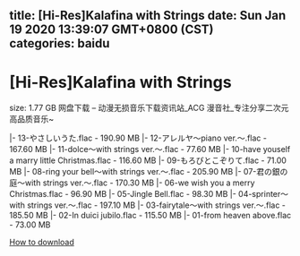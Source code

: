 
title: [Hi-Res]Kalafina with Strings
date: Sun Jan 19 2020 13:39:07 GMT+0800 (CST)    
categories: baidu
---

# [Hi-Res]Kalafina with Strings
size: 1.77 GB
 网盘下载 – 动漫无损音乐下载资讯站_ACG 漫音社_专注分享二次元高品质音乐~
 
|- 13-やさしいうた.flac - 190.90 MB
|- 12-アレルヤ～piano ver.～.flac - 167.60 MB
|- 11-dolce～with strings ver.～.flac - 77.60 MB
|- 10-have youself a marry little Christmas.flac - 116.60 MB
|- 09-もろびとこぞりて.flac - 71.00 MB
|- 08-ring your bell～with strings ver.～.flac - 205.90 MB
|- 07-君の銀の庭～with strings ver.～.flac - 170.30 MB
|- 06-we wish you a merry Christmas.flac - 96.90 MB
|- 05-Jingle Bell.flac - 98.30 MB
|- 04-sprinter～with strings ver.～.flac - 197.10 MB
|- 03-fairytale～with strings ver.～.flac - 185.50 MB
|- 02-In duici jubilo.flac - 115.50 MB
|- 01-from heaven above.flac - 73.00 MB

[How to download](https://bpcam.bemobtrk.com/go/2ceec3aa-1ca2-46d6-b9ff-aaa5c184517c?jno=1852)